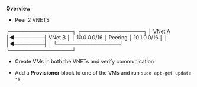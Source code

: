 **Overview**

- Peer 2 VNETS

┌─────────────────┐         ┌─────────────────┐
│   VNet A        │◄────────┤   VNet B        │
│   10.0.0.0/16   │ Peering │   10.1.0.0/16   │
│                 │◄────────┤                 │
└─────────────────┘         └─────────────────┘

- Create VMs in both the VNETs and verify communication

- Add a **Provisioner** block to one of the VMs and run ```sudo apt-get update -y ```

